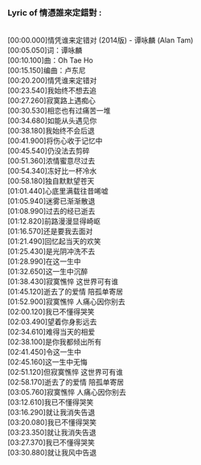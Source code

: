 <h3>Lyric of 情憑誰來定錯對 :</h3><p><br>[00:00.000]情凭谁来定错对 (2014版) - 谭咏麟 (Alan Tam)
<br>[00:05.050]词：谭咏麟
<br>[00:10.100]曲：Oh Tae Ho
<br>[00:15.150]编曲：卢东尼
<br>[00:20.200]情凭谁来定错对
<br>[00:23.540]我始终不想去追
<br>[00:27.260]寂寞路上遇痴心
<br>[00:30.530]相恋也有过痛苦一堆
<br>[00:34.680]如能从头遇见你
<br>[00:38.180]我始终不会后退
<br>[00:41.900]将伤心收于记忆中
<br>[00:45.540]仍没法去剪碎
<br>[00:51.360]浓情蜜意尽过去
<br>[00:54.340]冻好比一杯冷水
<br>[00:58.180]独自默默望苍天
<br>[01:01.440]心底里满载往昔唏嘘
<br>[01:05.940]迷雾已渐渐散退
<br>[01:08.990]过去的经已逝去
<br>[01:12.820]前路漫漫显得崎岖
<br>[01:16.570]还是要我去面对
<br>[01:21.490]回忆起当天的欢笑
<br>[01:25.430]是光阴冲洗不去
<br>[01:28.990]在这一生中
<br>[01:32.650]这一生中沉醉
<br>[01:38.430]寂寞憔悴 这世界可有谁
<br>[01:45.120]逝去了的爱情 陪孤单寄居
<br>[01:52.900]寂寞憔悴 人痛心因你别去
<br>[02:00.120]我已不懂得哭笑
<br>[02:03.490]望着你身影远去
<br>[02:34.610]难得当天的相爱
<br>[02:38.100]是你我都倾出所有
<br>[02:41.450]令这一生中
<br>[02:45.160]这一生中无悔
<br>[02:51.120]但寂寞憔悴 这世界可有谁
<br>[02:58.170]逝去了的爱情 陪孤单寄居
<br>[03:05.760]寂寞憔悴 人痛心因你别去
<br>[03:12.610]我已不懂得哭笑
<br>[03:16.290]就让我消失告退
<br>[03:20.080]我已不懂得哭笑
<br>[03:23.350]就让我消失告退
<br>[03:27.370]我已不懂得哭笑
<br>[03:30.880]就让我风中告退
</p>